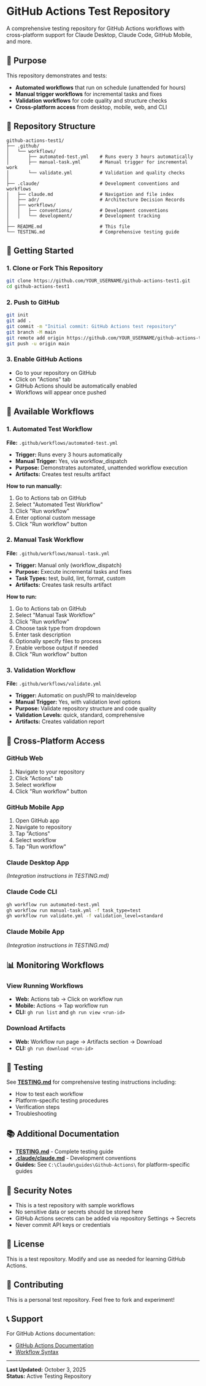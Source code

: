 # GitHub Actions Test Repository

A comprehensive testing repository for GitHub Actions workflows with cross-platform support for Claude Desktop, Claude Code, GitHub Mobile, and more.

## 🎯 Purpose

This repository demonstrates and tests:
- **Automated workflows** that run on schedule (unattended for hours)
- **Manual trigger workflows** for incremental tasks and fixes
- **Validation workflows** for code quality and structure checks
- **Cross-platform access** from desktop, mobile, web, and CLI

## 📁 Repository Structure

```
github-actions-test1/
├── .github/
│   └── workflows/
│       ├── automated-test.yml    # Runs every 3 hours automatically
│       ├── manual-task.yml       # Manual trigger for incremental work
│       └── validate.yml          # Validation and quality checks
│
├── .claude/                      # Development conventions and workflows
│   ├── claude.md                 # Navigation and file index
│   ├── adr/                      # Architecture Decision Records
│   ├── workflows/
│   │   ├── conventions/          # Development conventions
│   │   └── development/          # Development tracking
│
├── README.md                     # This file
└── TESTING.md                    # Comprehensive testing guide
```

## 🚀 Getting Started

### 1. Clone or Fork This Repository

```bash
git clone https://github.com/YOUR_USERNAME/github-actions-test1.git
cd github-actions-test1
```

### 2. Push to GitHub

```bash
git init
git add .
git commit -m "Initial commit: GitHub Actions test repository"
git branch -M main
git remote add origin https://github.com/YOUR_USERNAME/github-actions-test1.git
git push -u origin main
```

### 3. Enable GitHub Actions

- Go to your repository on GitHub
- Click on "Actions" tab
- GitHub Actions should be automatically enabled
- Workflows will appear once pushed

## 🔧 Available Workflows

### 1. Automated Test Workflow
**File:** `.github/workflows/automated-test.yml`

- **Trigger:** Runs every 3 hours automatically
- **Manual Trigger:** Yes, via workflow_dispatch
- **Purpose:** Demonstrates automated, unattended workflow execution
- **Artifacts:** Creates test results artifact

**How to run manually:**
1. Go to Actions tab on GitHub
2. Select "Automated Test Workflow"
3. Click "Run workflow"
4. Enter optional custom message
5. Click "Run workflow" button

### 2. Manual Task Workflow
**File:** `.github/workflows/manual-task.yml`

- **Trigger:** Manual only (workflow_dispatch)
- **Purpose:** Execute incremental tasks and fixes
- **Task Types:** test, build, lint, format, custom
- **Artifacts:** Creates task results artifact

**How to run:**
1. Go to Actions tab on GitHub
2. Select "Manual Task Workflow"
3. Click "Run workflow"
4. Choose task type from dropdown
5. Enter task description
6. Optionally specify files to process
7. Enable verbose output if needed
8. Click "Run workflow" button

### 3. Validation Workflow
**File:** `.github/workflows/validate.yml`

- **Trigger:** Automatic on push/PR to main/develop
- **Manual Trigger:** Yes, with validation level options
- **Purpose:** Validate repository structure and code quality
- **Validation Levels:** quick, standard, comprehensive
- **Artifacts:** Creates validation report

## 📱 Cross-Platform Access

### GitHub Web
1. Navigate to your repository
2. Click "Actions" tab
3. Select workflow
4. Click "Run workflow" button

### GitHub Mobile App
1. Open GitHub app
2. Navigate to repository
3. Tap "Actions"
4. Select workflow
5. Tap "Run workflow"

### Claude Desktop App
*(Integration instructions in TESTING.md)*

### Claude Code CLI
```bash
gh workflow run automated-test.yml
gh workflow run manual-task.yml -f task_type=test
gh workflow run validate.yml -f validation_level=standard
```

### Claude Mobile App
*(Integration instructions in TESTING.md)*

## 📊 Monitoring Workflows

### View Running Workflows
- **Web:** Actions tab → Click on workflow run
- **Mobile:** Actions → Tap workflow run
- **CLI:** `gh run list` and `gh run view <run-id>`

### Download Artifacts
- **Web:** Workflow run page → Artifacts section → Download
- **CLI:** `gh run download <run-id>`

## 🧪 Testing

See **[TESTING.md](TESTING.md)** for comprehensive testing instructions including:
- How to test each workflow
- Platform-specific testing procedures
- Verification steps
- Troubleshooting

## 📚 Additional Documentation

- **[TESTING.md](TESTING.md)** - Complete testing guide
- **[.claude/claude.md](.claude/claude.md)** - Development conventions
- **Guides:** See `C:\Claude\guides\Github-Actions\` for platform-specific guides

## 🔐 Security Notes

- This is a test repository with sample workflows
- No sensitive data or secrets should be stored here
- GitHub Actions secrets can be added via repository Settings → Secrets
- Never commit API keys or credentials

## 📝 License

This is a test repository. Modify and use as needed for learning GitHub Actions.

## 🤝 Contributing

This is a personal test repository. Feel free to fork and experiment!

## 📞 Support

For GitHub Actions documentation:
- [GitHub Actions Documentation](https://docs.github.com/en/actions)
- [Workflow Syntax](https://docs.github.com/en/actions/reference/workflow-syntax-for-github-actions)

---

**Last Updated:** October 3, 2025  
**Status:** Active Testing Repository
